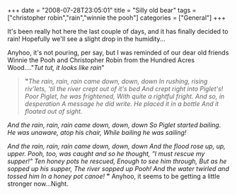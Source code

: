 +++
date = "2008-07-28T23:05:01"
title = "Silly old bear"
tags = ["christopher robin","rain","winnie the pooh"]
categories = ["General"]
+++

It's been really hot here the last couple of days, and it has finally decided to rain! Hopefully we'll see a slight drop in the humidity...

Anyhoo, it's not pouring, per say, but I was reminded of our dear old friends Winnie the Pooh and Christopher Robin from the Hundred Acres Wood...."_Tut tut, it looks like rain_"
> **"**_The rain, rain, rain came down, down, down
In rushing, rising riv'lets,
'til the river crept out of it's bed
And crept right into Piglet's!
Poor Piglet, he was frightened,
With quite a rightful fright.
And so, in desperation
A message he did write.
He placed it in a bottle
And it floated out of sight._

_And the rain, rain, rain came down, down, down
So Piglet started bailing.
He was unaware, atop his chair,
While bailing he was sailing!_

_And the rain, rain, rain came down, down, down
And the flood rose up, up, upper.
Pooh, too, was caught and so he thought,
"I must rescue my supper!"
Ten honey pots he rescued,
Enough to see him through,
But as he sopped up his supper,
The river sopped up Pooh!
And the water twirled and tossed him
In a honey pot canoe!_ **"**
Anyhoo, it seems to be getting a little stronger now...Night.
